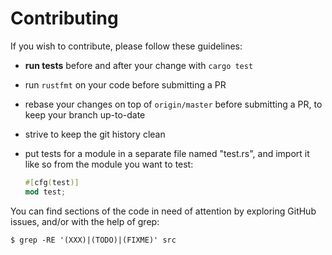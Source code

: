 # Contributing

If you wish to contribute, please follow these guidelines:

- **run tests** before and after your change with `cargo test`
- run `rustfmt` on your code before submitting a PR
- rebase your changes on top of `origin/master` before submitting a PR, to keep
  your branch up-to-date
- strive to keep the git history clean
- put tests for a module in a separate file named "test.rs", and import it like
  so from the module you want to test:

  ```rust
  #[cfg(test)]
  mod test;
  ```

You can find sections of the code in need of attention by exploring GitHub
issues, and/or with the help of grep:

``` shell
$ grep -RE '(XXX)|(TODO)|(FIXME)' src
```
